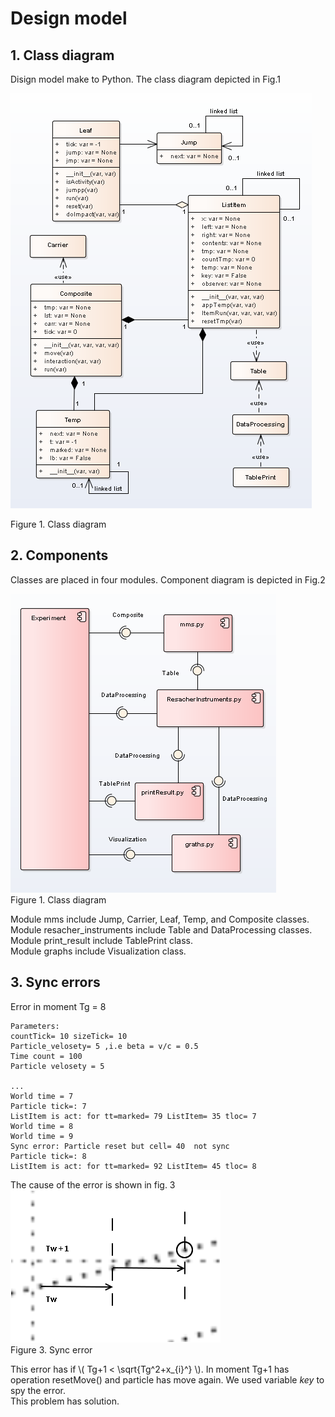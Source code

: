 # Design model  
  
## 1. Class diagram
Disign model make to Python. The class diagram depicted in Fig.1   

![Fig1](Fig1-3-1.png)
  
Figure 1. Class diagram  

## 2. Components
Classes are placed in four modules. Component diagram is depicted in Fig.2  
  
![Fig2](Fig1-3-3.png)  
Figure 1. Class diagram   
  
Module mms include Jump, Carrier, Leaf, Temp, and Composite classes.
Module resacher_instruments  include Table and DataProcessing classes.  
Module print_result  include TablePrint  class.  
Module graphs  include Visualization  class.  
  
  
## 3. Sync errors  
Error in moment Tg = 8 
  
```
Parameters:
countTick= 10 sizeTick= 10
Particle_velosety= 5 ,i.e beta = v/c = 0.5
Time count = 100
Particle velosety = 5

...
World time = 7
Particle tick=: 7
ListItem is act: for tt=marked= 79 ListItem= 35 tloc= 7
World time = 8
World time = 9
Sync error: Particle reset but cell= 40  not sync
Particle tick=: 8
ListItem is act: for tt=marked= 92 ListItem= 45 tloc= 8

```  
The cause of the error is shown in fig. 3  
![Fig3](Fig1-3-2.png)  
Figure 3. Sync error  
  
This error has if  \\( Tg+1 < \sqrt{Tg^2+x_{i}^} \\). In moment Tg+1 has operation resetMove() and particle has move again. We used variable *key* to spy the error.  
This problem has solution.  
